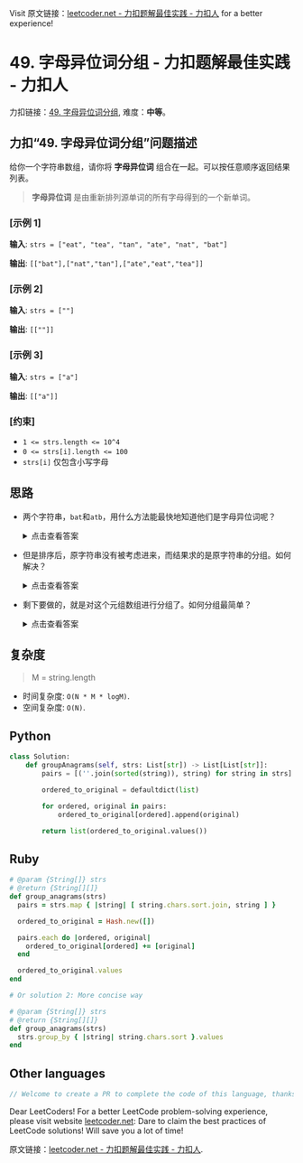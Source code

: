 Visit 原文链接：[leetcoder.net - 力扣题解最佳实践 - 力扣人](https://leetcoder.net/zh/leetcode/49-group-anagrams) for a better experience!

# 49. 字母异位词分组 - 力扣题解最佳实践 - 力扣人

力扣链接：[49. 字母异位词分组](https://leetcode.cn/problems/group-anagrams), 难度：**中等**。

## 力扣“49. 字母异位词分组”问题描述

给你一个字符串数组，请你将 **字母异位词** 组合在一起。可以按任意顺序返回结果列表。

> **字母异位词** 是由重新排列源单词的所有字母得到的一个新单词。

### [示例 1]

**输入**: `strs = ["eat", "tea", "tan", "ate", "nat", "bat"]`

**输出**: `[["bat"],["nat","tan"],["ate","eat","tea"]]`

### [示例 2]

**输入**: `strs = [""]`

**输出**: `[[""]]`

### [示例 3]

**输入**: `strs = ["a"]`

**输出**: `[["a"]]`

### [约束]

- `1 <= strs.length <= 10^4`
- `0 <= strs[i].length <= 100`
- `strs[i]` 仅包含小写字母

## 思路

- 两个字符串，`bat`和`atb`，用什么方法能最快地知道他们是字母异位词呢？

    <details><summary>点击查看答案</summary><p>将每个字符串都按字母表顺序排序，然后比较排过序的两个字符串。相等，就是。</p></details>

- 但是排序后，原字符串没有被考虑进来，而结果求的是原字符串的分组。如何解决？

    <details><summary>点击查看答案</summary><p>用元组，即把按字母表顺序排序后的字符串和原字符串放在一个元组里，像这样：`("abt", "bat")`。</p></details>

- 剩下要做的，就是对这个元组数组进行分组了。如何分组最简单？

    <details><summary>点击查看答案</summary><p>用`Map`，`key`是按字母表顺序排过序的字符串，`value`是原字符串的数组。</p></details>

## 复杂度

> M = string.length

- 时间复杂度: `O(N * M * logM)`.
- 空间复杂度: `O(N)`.

## Python

```python
class Solution:
    def groupAnagrams(self, strs: List[str]) -> List[List[str]]:
        pairs = [(''.join(sorted(string)), string) for string in strs]

        ordered_to_original = defaultdict(list)

        for ordered, original in pairs:
            ordered_to_original[ordered].append(original)

        return list(ordered_to_original.values())
```

## Ruby

```ruby
# @param {String[]} strs
# @return {String[][]}
def group_anagrams(strs)
  pairs = strs.map { |string| [ string.chars.sort.join, string ] }

  ordered_to_original = Hash.new([])

  pairs.each do |ordered, original|
    ordered_to_original[ordered] += [original]
  end

  ordered_to_original.values
end

# Or solution 2: More concise way

# @param {String[]} strs
# @return {String[][]}
def group_anagrams(strs)
  strs.group_by { |string| string.chars.sort }.values
end
```

## Other languages

```java
// Welcome to create a PR to complete the code of this language, thanks!
```

Dear LeetCoders! For a better LeetCode problem-solving experience, please visit website [leetcoder.net](https://leetcoder.net): Dare to claim the best practices of LeetCode solutions! Will save you a lot of time!

原文链接：[leetcoder.net - 力扣题解最佳实践 - 力扣人](https://leetcoder.net/zh/leetcode/49-group-anagrams).
